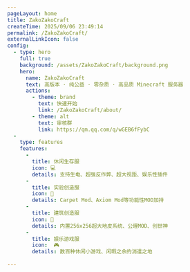 ```yaml
---
pageLayout: home
title: ZakoZakoCraft
createTime: 2025/09/06 23:49:14
permalink: /ZakoZakoCraft/
externalLinkIcon: false
config:
  - type: hero
    full: true
    background: /assets/ZakoZakoCraft/background.png
    hero:
      name: ZakoZakoCraft
      text: 高版本 · 纯公益 · 零杂质 · 高品质 Minecraft 服务器
      actions:
        - theme: brand
          text: 快速开始
          link: /ZakoZakoCraft/about/
        - theme: alt
          text: 审核群
          link: https://qm.qq.com/q/wGEB6fFybC
  -
    type: features
    features:
      -
        title: 休闲生存服
        icon: 💻
        details: 支持生电、超强反作弊、超大视距、娱乐性插件
      -
        title: 实验创造服
        icon: 📖
        details: Carpet Mod、Axiom Mod等功能性MOD加持
      -
        title: 建筑创造服
        icon: 🚀
        details: 内置256x256超大地皮系统、公理MOD、创世神
      -
        title: 娱乐游戏服
        icon:  🎮
        details: 数百种休闲小游戏、闲暇之余的消遣之地
  
---
```


